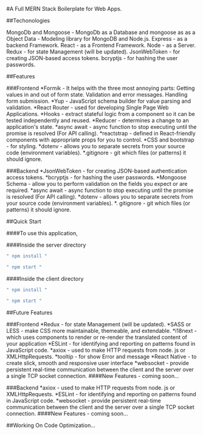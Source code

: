 #A Full MERN Stack Boilerplate for Web Apps.

##Techonologies

MongoDb and Mongoose - MongoDb as a Database and mongoose as as a Object Data - Modeling library for MongoDB and Node.js.
Express - as a backend Framework.
React - as a Frontend Framework.
Node - as a Server.
Redux - for state Management (will be updated).
JsonWebToken - for creating JSON-based access tokens.
bcryptjs - for hashing the user passwords.




##Features

###Frontend
*Formik - It helps with the three most annoying parts: Getting values in and out of form state. Validation and error messages. Handling form submission.
*Yup - JavaScript schema builder for value parsing and validation.
*React Router - used for developing Single Page Web Applications.
*Hooks - extract stateful logic from a component so it can be tested independently and reused.
*Reducer - determines a change to an application's state.
*async await - async function to stop executing until the promise is resolved (For API calling).
*reactstrap - defined in React-friendly components with appropriate props for you to control.
*CSS and bootstrap - for styling.
*dotenv - allows you to separate secrets from your source code (environment variables).
*.gitignore - git which files (or patterns) it should ignore.

###Backend
*JsonWebToken - for creating JSON-based authentication access tokens.
*bcryptjs - for hashing the user passwords.
*Mongoose Schema - allow you to perform validation on the fields you expect or are required.
*async await - async function to stop executing until the promise is resolved (For API calling).
*dotenv - allows you to separate secrets from your source code (environment variables).
*. gitignore - git which files (or patterns) it should ignore.


##Quick Start

####To use this application,

####Inside the server directory

```bash
" npm install "
```  
```bash
" npm start "
```

####Inside the client directory

```bash
" npm install "
```  
```bash
" npm start "
```



##Future Features

###Frontend
*Redux - for state Management (will be updated).
*SASS or LESS - make CSS more maintainable, themeable, and extendable.
*i18next - which uses components to render or re-render the translated content of your application
*ESLint - for identifying and reporting on patterns found in JavaScript code.
*axiox - used to make HTTP requests from node. js or XMLHttpRequests.
*tooltip - for show Error and message
*React Native - to create slick, smooth and responsive user interface
*websocket - provide persistent real-time communication between the client and the server over a single TCP socket connection.
####New Features - coming soon...

###Backend
*axiox - used to make HTTP requests from node. js or XMLHttpRequests.
*ESLint - for identifying and reporting on patterns found in JavaScript code.
*websocket - provide persistent real-time communication between the client and the server over a single TCP socket connection.
####New Features - coming soon...


##Working On Code Optimization...